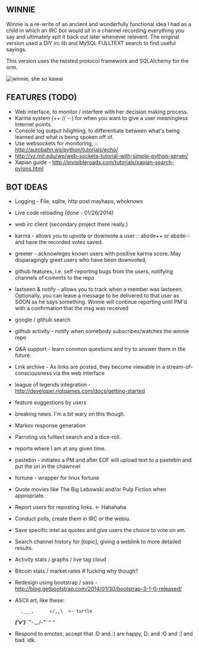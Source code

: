WINNIE
------

Winnie is a re-write of an ancient and wonderfully functional idea I had as a child in which an IRC
bot would sit in a channel recording everything you say and ultimately spit it back out later whenever
relevent. The original version used a DIY irc lib and MySQL FULLTEXT search to find useful sayings.

This version uses the twisted protocol framework and SQLAlchemy for the orm.

![winnie, she so kawai](https://raw.github.com/jmkogut/winnie/master/doc/mascotu.jpg?raw=true)

FEATURES (TODO)
---------------

 * Web interface, to monitor / interfere with her decision making process.
 * Karma system (++ // --) for when you want to give a user meaningless Internet points.
 * Console log output hilighting, to differentiate between what's being learned and what is being spoken off of.
 * Use websockets for monitoring, :: http://autobahn.ws/python/tutorials/echo/
 * http://yz.mit.edu/wp/web-sockets-tutorial-with-simple-python-server/
 * Xapian guide - http://invisibleroads.com/tutorials/xapian-search-pylons.html

BOT IDEAS
---------

 * Logging - File, sqlite, http post mayhaps, whoknows
 * Live code reloading (done - 01/26/2014)
 * web irc client (secondary project there really.)
 * karma - allows you to upvote or downvote a user :: abzde++ or abzde-- and have the recorded votes saved.
 * greeter - acknowleges known users with positive karma score. May disparagingly greet users who have been downvoted, 
 * github features, i.e. self-reporting bugs from the users, notifying channels of commits to the repo
 * lastseen & notify - allows you to track when a member was lastseen. Optionally, you can leave a message to be delivered to that user as
   SOON as he says something. Winnie will continue reporting until PM'd with a confirmation that the msg was received
 * google / github search
 * github activity - notify when somebody subscribes/watches the winnie repo
 * Q&A support - learn common questions and try to answer them in the future.
 * Link archive - As links are posted, they become viewable in a stream-of-consciousness via the web interface
 * league of legends integration - http://developer.riotgames.com/docs/getting-started
 * feature suggestions by users
 * breaking news. I'm a bit wary on this though.
 * Markov response generation
 * Parroting via fulltext search and a dice-roll.
 * reports where I am at any given time.
 * pastebin - initiates a PM and after EOF will upload text to a pastebin and put the uri in the chawnnel
 * fortune - wrapper for linux fortune
 * Quote movies like The Big Lebowski and/or Pulp Fiction when appropriate.
 * Report users for reposting links. <- Hahahaha
 * Conduct polls, create them in IRC or the webiu.
 * Save specific intel as quotes and give users the choice to vote on em.
 * Search channel history for [topic], giving a weblink to more detailed results.
 * Activity stats / graphs / live tag cloud
 * Bitcoin stats / market rates # fucking why though?
 * Redesign using bootstrap / sass - http://blog.getbootstrap.com/2014/01/30/bootstrap-3-1-0-released/
 * ASCII art, like these: 

         .___,      c/,,\  <- turtle
      ___('v')___
      `"-\._./-"'
          ^ ^
 * Respond to emotes, accept that :D and :) are happy, D: and :O and :| and bad. idk.
